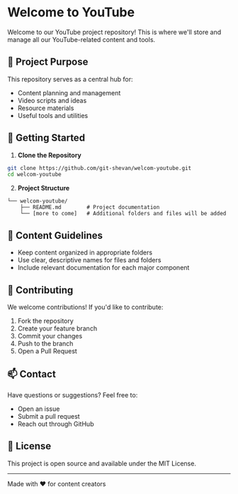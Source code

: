 # Welcome to YouTube

Welcome to our YouTube project repository! This is where we'll store and manage all our YouTube-related content and tools.

## 🎯 Project Purpose

This repository serves as a central hub for:
- Content planning and management
- Video scripts and ideas
- Resource materials
- Useful tools and utilities

## 🚀 Getting Started

1. **Clone the Repository**
```bash
git clone https://github.com/git-shevan/welcom-youtube.git
cd welcom-youtube
```

2. **Project Structure**
```
└── welcom-youtube/
    ├── README.md        # Project documentation
    └── [more to come]   # Additional folders and files will be added
```

## 📝 Content Guidelines

- Keep content organized in appropriate folders
- Use clear, descriptive names for files and folders
- Include relevant documentation for each major component

## 🤝 Contributing

We welcome contributions! If you'd like to contribute:
1. Fork the repository
2. Create your feature branch
3. Commit your changes
4. Push to the branch
5. Open a Pull Request

## 📫 Contact

Have questions or suggestions? Feel free to:
- Open an issue
- Submit a pull request
- Reach out through GitHub

## 📄 License

This project is open source and available under the MIT License.

---
Made with ❤️ for content creators